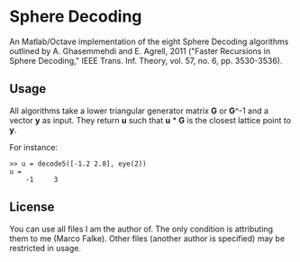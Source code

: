 Sphere Decoding
==============
An Matlab/Octave implementation of the eight Sphere Decoding algorithms outlined by A. Ghasemmehdi and E. Agrell, 2011 ("Faster Recursions in Sphere Decoding," IEEE Trans. Inf. Theory, vol. 57, no. 6, pp. 3530-3536).

Usage
-----
All algorithms take a lower triangular generator matrix __G__ or __G__^-1 and a vector __y__ as input. They return __u__ such that __u__ * __G__ is the closest lattice point to __y__.

For instance:

    >> u = decode5([-1.2 2.8], eye(2))
    u =
        -1     3

License
-------
You can use all files I am the author of. The only condition is attributing them to me (Marco Falke). Other files (another author is specified) may be restricted in usage.
